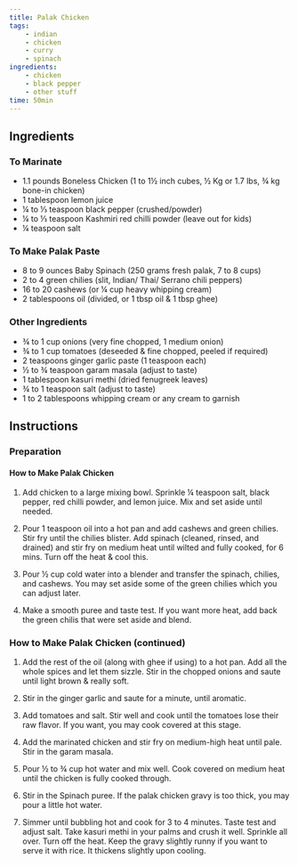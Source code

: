 ```yaml
---
title: Palak Chicken
tags:
    - indian
    - chicken
    - curry
    - spinach
ingredients:
    - chicken
    - black pepper
    - other stuff
time: 50min
---
```


## Ingredients

### To Marinate
- 1.1 pounds Boneless Chicken (1 to 1½ inch cubes, ½ Kg or 1.7 lbs, ¾ kg bone-in chicken)
- 1 tablespoon lemon juice
- ¼ to ⅓ teaspoon black pepper (crushed/powder)
- ¼ to ⅓ teaspoon Kashmiri red chilli powder (leave out for kids)
- ¼ teaspoon salt

### To Make Palak Paste
- 8 to 9 ounces Baby Spinach (250 grams fresh palak, 7 to 8 cups)
- 2 to 4 green chilies (slit, Indian/ Thai/ Serrano chili peppers)
- 16 to 20 cashews (or ¼ cup heavy whipping cream)
- 2 tablespoons oil (divided, or 1 tbsp oil & 1 tbsp ghee)

### Other Ingredients
- ¾ to 1 cup onions (very fine chopped, 1 medium onion)
- ¾ to 1 cup tomatoes (deseeded & fine chopped, peeled if required)
- 2 teaspoons ginger garlic paste (1 teaspoon each)
- ½ to ¾ teaspoon garam masala (adjust to taste)
- 1 tablespoon kasuri methi (dried fenugreek leaves)
- ¾ to 1 teaspoon salt (adjust to taste)
- 1 to 2 tablespoons whipping cream or any cream to garnish

## Instructions

### Preparation

#### How to Make Palak Chicken
1. Add chicken to a large mixing bowl. Sprinkle ¼ teaspoon salt, black pepper, red chilli powder, and lemon juice. Mix and set aside until needed.

2. Pour 1 teaspoon oil into a hot pan and add cashews and green chilies. Stir fry until the chilies blister. Add spinach (cleaned, rinsed, and drained) and stir fry on medium heat until wilted and fully cooked, for 6 mins. Turn off the heat & cool this.

3. Pour ½ cup cold water into a blender and transfer the spinach, chilies, and cashews. You may set aside some of the green chilies which you can adjust later.

4. Make a smooth puree and taste test. If you want more heat, add back the green chilis that were set aside and blend.

### How to Make Palak Chicken (continued)

1. Add the rest of the oil (along with ghee if using) to a hot pan. Add all the whole spices and let them sizzle. Stir in the chopped onions and saute until light brown & really soft.

2. Stir in the ginger garlic and saute for a minute, until aromatic.

3. Add tomatoes and salt. Stir well and cook until the tomatoes lose their raw flavor. If you want, you may cook covered at this stage.

4. Add the marinated chicken and stir fry on medium-high heat until pale. Stir in the garam masala.

5. Pour ½ to ¾ cup hot water and mix well. Cook covered on medium heat until the chicken is fully cooked through.

6. Stir in the Spinach puree. If the palak chicken gravy is too thick, you may pour a little hot water.

7. Simmer until bubbling hot and cook for 3 to 4 minutes. Taste test and adjust salt. Take kasuri methi in your palms and crush it well. Sprinkle all over. Turn off the heat. Keep the gravy slightly runny if you want to serve it with rice. It thickens slightly upon cooling.
